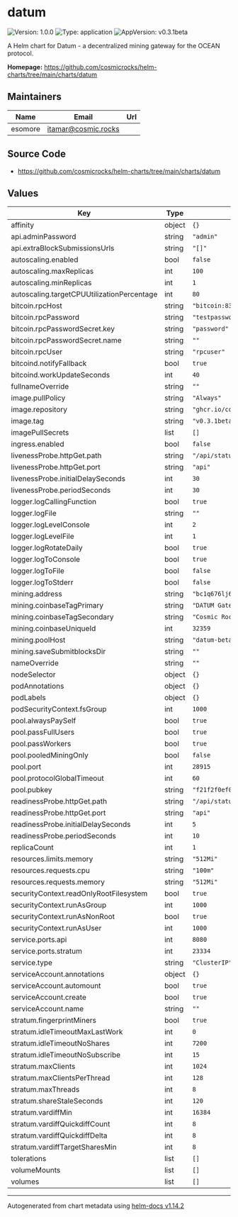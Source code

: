 # datum

![Version: 1.0.0](https://img.shields.io/badge/Version-1.0.0-informational?style=flat-square) ![Type: application](https://img.shields.io/badge/Type-application-informational?style=flat-square) ![AppVersion: v0.3.1beta](https://img.shields.io/badge/AppVersion-v0.3.1beta-informational?style=flat-square)

A Helm chart for Datum - a decentralized mining gateway for the OCEAN protocol.

**Homepage:** <https://github.com/cosmicrocks/helm-charts/tree/main/charts/datum>

## Maintainers

| Name | Email | Url |
| ---- | ------ | --- |
| esomore | <itamar@cosmic.rocks> |  |

## Source Code

* <https://github.com/cosmicrocks/helm-charts/tree/main/charts/datum>

## Values

| Key | Type | Default | Description |
|-----|------|---------|-------------|
| affinity | object | `{}` |  |
| api.adminPassword | string | `"admin"` |  |
| api.extraBlockSubmissionsUrls | string | `"[]"` |  |
| autoscaling.enabled | bool | `false` |  |
| autoscaling.maxReplicas | int | `100` |  |
| autoscaling.minReplicas | int | `1` |  |
| autoscaling.targetCPUUtilizationPercentage | int | `80` |  |
| bitcoin.rpcHost | string | `"bitcoin:8332"` |  |
| bitcoin.rpcPassword | string | `"testpassword"` |  |
| bitcoin.rpcPasswordSecret.key | string | `"password"` |  |
| bitcoin.rpcPasswordSecret.name | string | `""` |  |
| bitcoin.rpcUser | string | `"rpcuser"` |  |
| bitcoind.notifyFallback | bool | `true` |  |
| bitcoind.workUpdateSeconds | int | `40` |  |
| fullnameOverride | string | `""` |  |
| image.pullPolicy | string | `"Always"` |  |
| image.repository | string | `"ghcr.io/cosmicrocks/datum"` |  |
| image.tag | string | `"v0.3.1beta"` |  |
| imagePullSecrets | list | `[]` |  |
| ingress.enabled | bool | `false` |  |
| livenessProbe.httpGet.path | string | `"/api/status"` |  |
| livenessProbe.httpGet.port | string | `"api"` |  |
| livenessProbe.initialDelaySeconds | int | `30` |  |
| livenessProbe.periodSeconds | int | `30` |  |
| logger.logCallingFunction | bool | `true` |  |
| logger.logFile | string | `""` |  |
| logger.logLevelConsole | int | `2` |  |
| logger.logLevelFile | int | `1` |  |
| logger.logRotateDaily | bool | `true` |  |
| logger.logToConsole | bool | `true` |  |
| logger.logToFile | bool | `false` |  |
| logger.logToStderr | bool | `false` |  |
| mining.address | string | `"bc1q676lj6ttgpu7p25uk3ex2thyxdrvralct2upl4"` |  |
| mining.coinbaseTagPrimary | string | `"DATUM Gateway"` |  |
| mining.coinbaseTagSecondary | string | `"Cosmic Rocks"` |  |
| mining.coinbaseUniqueId | int | `32359` |  |
| mining.poolHost | string | `"datum-beta1.mine.ocean.xyz"` |  |
| mining.saveSubmitblocksDir | string | `""` |  |
| nameOverride | string | `""` |  |
| nodeSelector | object | `{}` |  |
| podAnnotations | object | `{}` |  |
| podLabels | object | `{}` |  |
| podSecurityContext.fsGroup | int | `1000` |  |
| pool.alwaysPaySelf | bool | `true` |  |
| pool.passFullUsers | bool | `true` |  |
| pool.passWorkers | bool | `true` |  |
| pool.pooledMiningOnly | bool | `false` |  |
| pool.port | int | `28915` |  |
| pool.protocolGlobalTimeout | int | `60` |  |
| pool.pubkey | string | `"f21f2f0ef0aa1970468f22bad9bb7f4535146f8e4a8f646bebc93da3d89b1406f40d032f09a417d94dc068055df654937922d2c89522e3e8f6f0e649de473003"` |  |
| readinessProbe.httpGet.path | string | `"/api/status"` |  |
| readinessProbe.httpGet.port | string | `"api"` |  |
| readinessProbe.initialDelaySeconds | int | `5` |  |
| readinessProbe.periodSeconds | int | `10` |  |
| replicaCount | int | `1` |  |
| resources.limits.memory | string | `"512Mi"` |  |
| resources.requests.cpu | string | `"100m"` |  |
| resources.requests.memory | string | `"512Mi"` |  |
| securityContext.readOnlyRootFilesystem | bool | `true` |  |
| securityContext.runAsGroup | int | `1000` |  |
| securityContext.runAsNonRoot | bool | `true` |  |
| securityContext.runAsUser | int | `1000` |  |
| service.ports.api | int | `8080` |  |
| service.ports.stratum | int | `23334` |  |
| service.type | string | `"ClusterIP"` |  |
| serviceAccount.annotations | object | `{}` |  |
| serviceAccount.automount | bool | `true` |  |
| serviceAccount.create | bool | `true` |  |
| serviceAccount.name | string | `""` |  |
| stratum.fingerprintMiners | bool | `true` |  |
| stratum.idleTimeoutMaxLastWork | int | `0` |  |
| stratum.idleTimeoutNoShares | int | `7200` |  |
| stratum.idleTimeoutNoSubscribe | int | `15` |  |
| stratum.maxClients | int | `1024` |  |
| stratum.maxClientsPerThread | int | `128` |  |
| stratum.maxThreads | int | `8` |  |
| stratum.shareStaleSeconds | int | `120` |  |
| stratum.vardiffMin | int | `16384` |  |
| stratum.vardiffQuickdiffCount | int | `8` |  |
| stratum.vardiffQuickdiffDelta | int | `8` |  |
| stratum.vardiffTargetSharesMin | int | `8` |  |
| tolerations | list | `[]` |  |
| volumeMounts | list | `[]` |  |
| volumes | list | `[]` |  |

----------------------------------------------
Autogenerated from chart metadata using [helm-docs v1.14.2](https://github.com/norwoodj/helm-docs/releases/v1.14.2)
